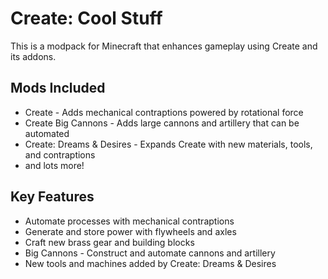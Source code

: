 # Create: Cool Stuff

This is a modpack for Minecraft that enhances gameplay using Create and its addons.

## Mods Included

- Create - Adds mechanical contraptions powered by rotational force
- Create Big Cannons - Adds large cannons and artillery that can be automated
- Create: Dreams & Desires - Expands Create with new materials, tools, and contraptions
- and lots more!
## Key Features

- Automate processes with mechanical contraptions
- Generate and store power with flywheels and axles  
- Craft new brass gear and building blocks
- Big Cannons - Construct and automate cannons and artillery 
- New tools and machines added by Create: Dreams & Desires
